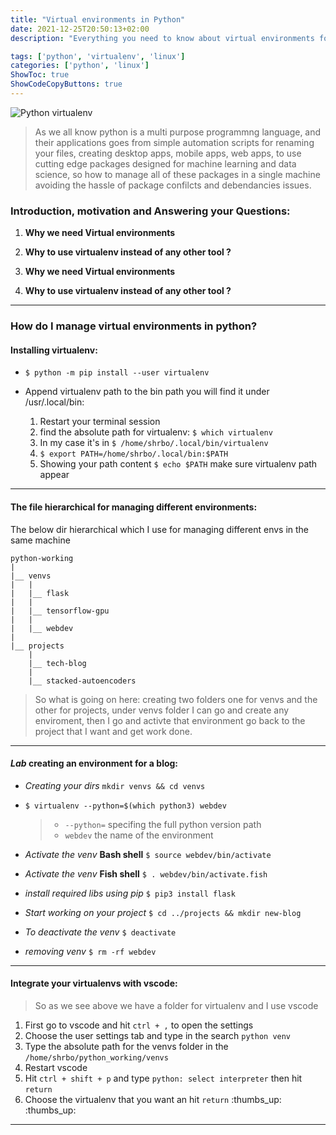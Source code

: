 ```yaml
---
title: "Virtual environments in Python"
date: 2021-12-25T20:50:13+02:00
description: "Everything you need to know about virtual environments for Python"

tags: ['python', 'virtualenv', 'linux']
categories: ['python', 'linux']
ShowToc: true
ShowCodeCopyButtons: true
---
```

![Python virtualenv](/Virtual_Environments_in_Python.png)
> As we all know python is a multi purpose programmng language, and their applications goes from simple automation scripts for renaming your files, creating desktop apps, mobile apps, web apps, to use cutting edge packages designed for machine learning and data science, so how to manage all of these packages in a single machine avoiding the hassle of package confilcts and debendancies issues.

### Introduction, motivation and Answering your Questions:
1. __Why we need Virtual environments__

1. __Why to use virtualenv instead of any other tool ?__

1. __Why we need Virtual environments__

1. __Why to use virtualenv instead of any other tool ?__

---
### How do I manage virtual environments in python?

#### Installing virtualenv:
- `$ python -m pip install --user virtualenv`

- Append virtualenv path to the bin path you will find it under /usr/.local/bin:
    1. Restart your terminal session
    1. find the absolute path for virtualenv: `$ which virtualenv`
    1. In my case it's in `$ /home/shrbo/.local/bin/virtualenv`
    1. `$ export PATH=/home/shrbo/.local/bin:$PATH` 
    1. Showing your path content `$ echo $PATH`  make sure virtualenv path appear

---
#### The file hierarchical for managing different environments:
The below dir hierarchical which I use for managing different envs in the same machine

```
python-working
|
|__ venvs
|   |
|   |__ flask
|   |
|   |__ tensorflow-gpu
|   |
|   |__ webdev
|
|__ projects
    |
    |__ tech-blog
    |
    |__ stacked-autoencoders
```
> So what is going on here: creating two folders one for venvs and the other for projects, under venvs folder I can go and create any enviroment, then I go and activte that environment go back to the project that I want and get work done.	

---
#### _Lab_ creating an environment for a blog:
+ _Creating your dirs_ `mkdir venvs && cd venvs`		

+ `$ virtualenv --python=$(which python3) webdev`			
    > - `--python=` specifing the full python version path 
    > - `webdev` the name of the environment

+ _Activate the venv_ **Bash shell** `$ source webdev/bin/activate`		

+ _Activate the venv_ **Fish shell** `$ . webdev/bin/activate.fish`		

+ _install required libs using pip_ `$ pip3 install flask`		

+ _Start working on your project_ `$ cd ../projects && mkdir new-blog`	

+ _To deactivate the venv_ `$ deactivate`		

+ _removing venv_ `$ rm -rf webdev` 	

---
#### Integrate your virtualenvs with vscode:
> So as we see above we have a folder for virtualenv and I use vscode   

1. First go to vscode and hit `ctrl + ,` to open the settings  
2. Choose the user settings tab and type in the search `python venv`  
3. Type the absolute path for the venvs folder in the `/home/shrbo/python_working/venvs`
4. Restart vscode  
5. Hit `ctrl + shift + p` and type `python: select interpreter` then hit `return`  
6. Choose the virtualenv that you want an hit `return`  :thumbs_up: :thumbs_up:

---